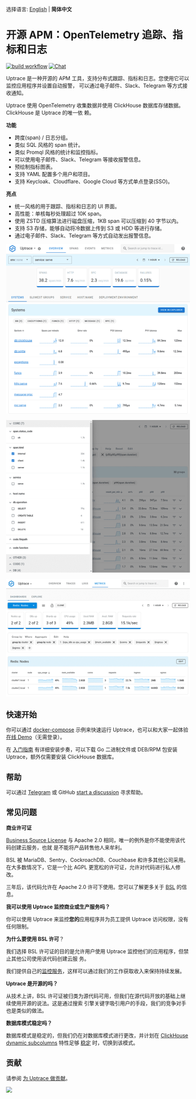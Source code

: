 选择语言: [English](README.md) | **简体中文**

# 开源 APM：OpenTelemetry 追踪、指标和日志

[![build workflow](https://github.com/uptrace/uptrace/actions/workflows/build-and-test.yml/badge.svg)](https://github.com/uptrace/uptrace/actions)
[![Chat](https://img.shields.io/badge/-telegram-red?color=white&logo=telegram&logoColor=black)](https://t.me/uptrace)

Uptrace 是一种开源的 APM 工具，支持分布式跟踪、指标和日志。您使用它可以监控应用程序并设置自动报警，
可以通过电子邮件、Slack、Telegram 等方式接收通知。

Uptrace 使用 OpenTelemetry 收集数据并使用 ClickHouse 数据库存储数据。ClickHouse 是 Uptrace 的唯一依
赖。

**功能**

- 跨度(span) / 日志分组。
- 类似 SQL 风格的 span 统计。
- 类似 Promql 风格的统计和监控指标。
- 可以使用电子邮件、Slack、Telegram 等接收报警信息。
- 预绘制指标图表。
- 支持 YAML 配置多个用户和项目。
- 支持 Keycloak、Cloudflare、Google Cloud 等方式单点登录(SSO)。

**亮点**

- 统一风格的用于跟踪、指标和日志的 UI 界面。
- 高性能：单核每秒处理超过 10K span。
- 使用 ZSTD 压缩算法进行磁盘压缩，1KB span 可以压缩到 40 字节以内。
- 支持 S3 存储，能够自动将冷数据上传到 S3 或 HDD 等进行存储。
- 通过电子邮件、Slack、Telegram 等方式自动发出报警信息。

![Uptrace Home](./example/docker/images/home.png)

![Facetted filters](./example/docker/images/facets.png)

![Prometheus-like metrics](./example/docker/images/metrics.png)

## 快速开始

你可以通过 [docker-compose](example/docker) 示例来快速运行 Uptrace，也可以和大家一起体验
[在线 Demo](https://app.uptrace.dev/play)（无需登录）。

在 [入门指南](https://uptrace.dev/get/get-started.html) 有详细安装步奏，可以下载 Go 二进制文件或
DEB/RPM 包安装 Uptrace，额外仅需要安装 ClickHouse 数据库。

## 帮助

可以通过 [Telegram](https://t.me/uptrace) 或 GitHub
[start a discussion](https://github.com/uptrace/uptrace/discussions) 寻求帮助。

## 常见问题

**商业许可证**

[Business Source License](LICENSE) 与 Apache 2.0 相同，唯一的例外是你不能使用该代码创建云服务，也就
是不能将产品转售他人来牟利。

BSL 被 MariaDB、Sentry、CockroachDB、Couchbase 和许多其他公司采用。在大多数情况下，它是一个比 AGPL
更宽松的许可证，允许对代码进行私人修改。

三年后，该代码允许在 Apache 2.0 许可下使用。您可以了解更多关于
[BSL](https://mariadb.com/bsl-faq-adopting/) 的信息。

**我可以使用 Uptrace 监控商业或生产服务吗？**

你可以使用 Uptrace 来监控**您的**应用程序并为员工提供 Uptrace 访问权限，没有任何限制。

**为什么要使用 BSL 许可**？

我们选择 BSL 许可证的目的是允许用户使用 Uptrace 监控他们的应用程序，但禁止其他公司使用该代码创建云服
务。

我们提供自己的[监控服务](https://uptrace.dev/)，这样可以通过我们的工作获取收入来保持持续发展。

**Uptrace 是开源的吗？**

从技术上讲，BSL 许可证被归类为源代码可用，但我们在源代码开放的基础上继续使用开源的说法。这是通过搜索
引擎关键字吸引用户的手段，我们的竞争对手也是类似的做法。

**数据库模式稳定吗？**

数据库模式是稳定的，但我们仍在对数据库模式进行更改，并计划在
[ClickHouse dynamic subcolumns](https://github.com/ClickHouse/ClickHouse/pull/23932) 特性足够
[稳定](https://github.com/ClickHouse/ClickHouse/issues?q=is%3Aissue+is%3Aopen+label%3Acomp-type-object)
时，切换到该模式。

## 贡献

请参阅 [为 Uptrace 做贡献](https://uptrace.dev/get/contributing.html)。

<a href="https://github.com/uptrace/uptrace/graphs/contributors">
  <img src="https://contributors-img.web.app/image?repo=uptrace/uptrace" />
</a>
